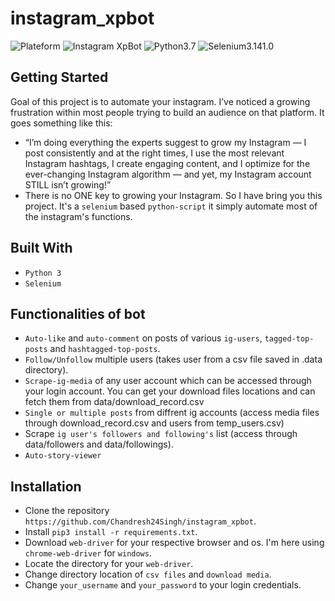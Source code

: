 # instagram_xpbot
![Plateform](https://img.shields.io/badge/Platform-Linux%2FMacOS%2FWindows-red.svg) 
![Instagram XpBot](https://img.shields.io/badge/Instagram_XpBot-V.1.0.0-yellow.svg?logo=instagram&style=V.1.1.0)
![Python3.7](https://img.shields.io/badge/Python-V3.7.6-green.svg?)
![Selenium3.141.0](https://img.shields.io/badge/Selenium-V3.141.0-Blue.svg?)
## Getting Started
Goal of this project is to automate your instagram.  I’ve noticed a growing frustration within most people trying to build an audience on that platform. It goes something like this:
* “I’m doing everything the experts suggest to grow my Instagram — I post consistently and at the right times, I use the most relevant Instagram hashtags, I create engaging content, and I optimize for the ever-changing Instagram algorithm — and yet, my Instagram account STILL isn’t growing!”
* There is no ONE key to growing your Instagram. So I have bring you this project. It's a `selenium` based `python-script` it simply automate most of the instagram's functions.
## Built With
* `Python 3`
* `Selenium`
##  Functionalities of bot
* `Auto-like` and `auto-comment` on posts of various `ig-users`, `tagged-top-posts` and `hashtagged-top-posts`.
* `Follow/Unfollow` multiple users (takes user from a csv file saved in .data directory).
* `Scrape-ig-media` of any user account which can be accessed through your login account. You can get your download files locations and can fetch them from data/download_record.csv
* `Single or multiple posts` from diffrent ig accounts (access media files through download_record.csv and users from temp_users.csv)
* Scrape `ig user's followers and following's` list (access through data/followers and data/followings).
* `Auto-story-viewer`
## Installation
* Clone the repository `https://github.com/Chandresh24Singh/instagram_xpbot`.
* Install `pip3 install -r requirements.txt`.
* Download `web-driver` for your respective browser and os. I'm here using `chrome-web-driver` for `windows`.
* Locate the directory for your `web-driver`.
* Change directory location of `csv files` and `download media`.
* Change `your_username` and `your_password` to your login credentials.
